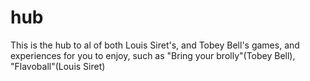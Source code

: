 # hub
This is the hub to al of both Louis Siret's, and Tobey Bell's games, and experiences for you to enjoy, such as "Bring your brolly"(Tobey Bell), "Flavoball"(Louis Siret)
